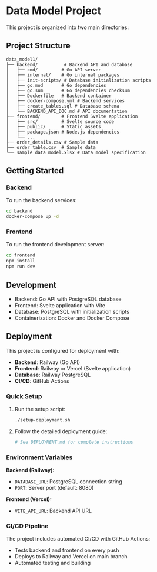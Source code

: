 # Data Model Project

This project is organized into two main directories:

## Project Structure

```
data_model1/
├── backend/          # Backend API and database
│   ├── cmd/         # Go API server
│   ├── internal/    # Go internal packages
│   ├── init-scripts/ # Database initialization scripts
│   ├── go.mod       # Go dependencies
│   ├── go.sum       # Go dependencies checksum
│   ├── Dockerfile   # Backend container
│   ├── docker-compose.yml # Backend services
│   ├── create_tables.sql # Database schema
│   └── BACKEND_API_DOC.md # API documentation
├── frontend/        # Frontend Svelte application
│   ├── src/         # Svelte source code
│   ├── public/      # Static assets
│   ├── package.json # Node.js dependencies
│   └── ...
├── order_details.csv # Sample data
├── order_table.csv  # Sample data
└── sample data model.xlsx # Data model specification
```

## Getting Started

### Backend
To run the backend services:
```bash
cd backend
docker-compose up -d
```

### Frontend
To run the frontend development server:
```bash
cd frontend
npm install
npm run dev
```

## Development

- Backend: Go API with PostgreSQL database
- Frontend: Svelte application with Vite
- Database: PostgreSQL with initialization scripts
- Containerization: Docker and Docker Compose

## Deployment

This project is configured for deployment with:
- **Backend**: Railway (Go API)
- **Frontend**: Railway or Vercel (Svelte application)
- **Database**: Railway PostgreSQL
- **CI/CD**: GitHub Actions

### Quick Setup

1. Run the setup script:
   ```bash
   ./setup-deployment.sh
   ```

2. Follow the detailed deployment guide:
   ```bash
   # See DEPLOYMENT.md for complete instructions
   ```

### Environment Variables

**Backend (Railway):**
- `DATABASE_URL`: PostgreSQL connection string
- `PORT`: Server port (default: 8080)

**Frontend (Vercel):**
- `VITE_API_URL`: Backend API URL

### CI/CD Pipeline

The project includes automated CI/CD with GitHub Actions:
- Tests backend and frontend on every push
- Deploys to Railway and Vercel on main branch
- Automated testing and building 